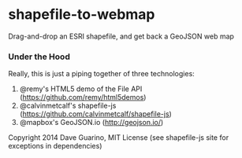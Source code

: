 shapefile-to-webmap
====

Drag-and-drop an ESRI shapefile, and get back a GeoJSON web map

### Under the Hood

Really, this is just a piping together of three technologies:

1. @remy's HTML5 demo of the File API (https://github.com/remy/html5demos)
2. @calvinmetcalf's shapefile-js (https://github.com/calvinmetcalf/shapefile-js)
3. @mapbox's GeoJSON.io (http://geojson.io/)

Copyright 2014 Dave Guarino, MIT License (see shapefile-js site for exceptions in dependencies)
